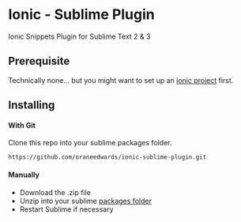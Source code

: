 Ionic - Sublime Plugin
======================

Ionic Snippets Plugin for Sublime Text 2 &amp; 3

## Prerequisite 

Technically none... but you might want to set up an [ionic project](http://ionicframework.com/getting-started/) first.

## Installing

#### With Git

Clone this repo into your sublime packages folder.

    https://github.com/oraneedwards/ionic-sublime-plugin.git


#### Manually

* Download the .zip file
* Unzip into your sublime [packages folder](http://google.com)
* Restart Sublime if necessary
